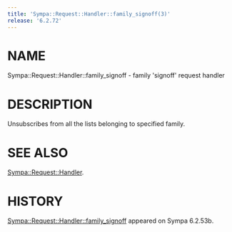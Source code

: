 ```yaml
---
title: 'Sympa::Request::Handler::family_signoff(3)'
release: '6.2.72'
---
```


# NAME

Sympa::Request::Handler::family\_signoff - family 'signoff' request handler

# DESCRIPTION

Unsubscribes from all the lists belonging to specified family.

# SEE ALSO

[Sympa::Request::Handler](./Sympa-Request-Handler.3.md).

# HISTORY

[Sympa::Request::Handler::family\_signoff](./Sympa-Request-Handler-family_signoff.3.md) appeared on Sympa 6.2.53b.
